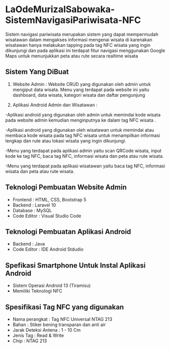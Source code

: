 # LaOdeMurizalSabowaka-SistemNavigasiPariwisata-NFC
Sistem navigasi pariwisata merupakan sistem yang dapat mempermudah wisatawan dalam mengakses informasi mengenai wisata di karenakan wisatawan hanya melakukan tapping pada tag NFC wisata yang ingin dikunjungi dan pada aplikasi ini terdapat fitur navigasi menggunakan Google Maps untuk menunjukkan peta atau rute secara realtime wisata

## Sistem Yang DiBuat
1. Website Admin :
Website CRUD yang digunakan oleh admin untuk mengiput data wisata.
Menu yang terdapat pada website ini yaitu dashboard, data wisata, kategori wisata dan daftar pengunjung

2. Aplikasi Android Admin dan Wisatawan :
   
-Aplikasi android yang digunakan oleh admin untuk memindai kode wisata pada website admin kemudian menginputnya ke dalam tag NFC wisata .

-Aplikasi android yang digunakan oleh wisatawan untuk memindai atau membaca kode wisata pada tag NFC wisata untuk menampilkan informasi lengkap dan rute atau lokasi wisata yang ingin dikunjungi.

-Menu yang terdapat pada aplikasi admin yaitu scan QRCode wisata, input kode ke tag NFC, baca tag NFC, informasi wisata dan peta atau rute wisata. 

-Menu yang terdapat pada aplikasi wisatawan yaitu baca tag NFC, informasi wisata dan peta atau rute wisata.

## Teknologi Pembuatan Website Admin
- Frontend : HTML, CSS, Bootstrap 5
- Backend : Laravel 10
- Database : MySQL
- Code Editor : Visual Studio Code

## Teknologi Pembuatan Aplikasi Android
- Backend : Java
- Code Editor : IDE Android Stdudio

## Spefikasi Smartphone Untuk Instal Aplikasi Android
- Sistem Operasi Android 13 (Tiramisu)
- Memiliki Teknologi NFC

## Spesifikasi Tag NFC yang digunakan
- Nama perangkat : Tag NFC Universal NTAG 213
- Bahan : Stiker bening transparan dan anti air
- Jarak Deteksi Antena : 1 - 10 Cm
- Jenis Tag : Read & Write
- Chip : NTAG 213

